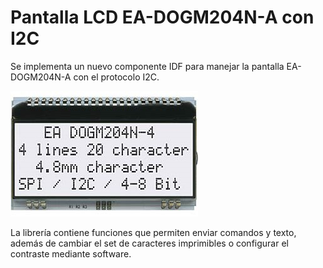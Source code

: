 # Pantalla LCD EA-DOGM204N-A con I2C

Se implementa un nuevo componente IDF para manejar la pantalla EA-DOGM204N-A con el protocolo I2C.

![Pantalla EA-DOGM204N-A](../_recursos/EA-DOGM204N-A.jpg)

La librería contiene funciones que permiten enviar comandos y texto, además de cambiar el set de caracteres imprimibles o configurar el contraste mediante software.